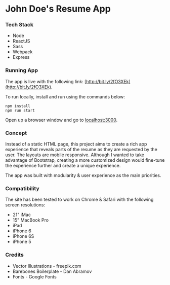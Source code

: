 John Doe's Resume App
=====================

### Tech Stack

* Node
* ReactJS
* Sass
* Webpack
* Express


### Running App

The app is live with the following link: [http://bit.ly/2fO3XEk](http://bit.ly/2fO3XEk).

To run locally, install and run using the commands below:

```
npm install
npm run start
```

Open up a browser window and go to [localhost:3000](http://localhost:3000/).


### Concept

Instead of a static HTML page, this project aims to create a rich app experience that reveals parts of the resume as they are requested by the user. The layouts are mobile responsive. Although I wanted to take advantage of Bootstrap, creating a more customized design would fine-tune the experience further and create a unique experience.

The app was built with modularity & user experience as the main priorities. 


### Compatibility

The site has been tested to work on Chrome & Safari with the following screen resolutions:

* 21" iMac
* 15" MacBook Pro
* iPad
* iPhone 6
* iPhone 6S
* iPhone 5


### Credits

* Vector Illustrations - freepik.com
* Barebones Boilerplate - Dan Abramov
* Fonts - Google Fonts